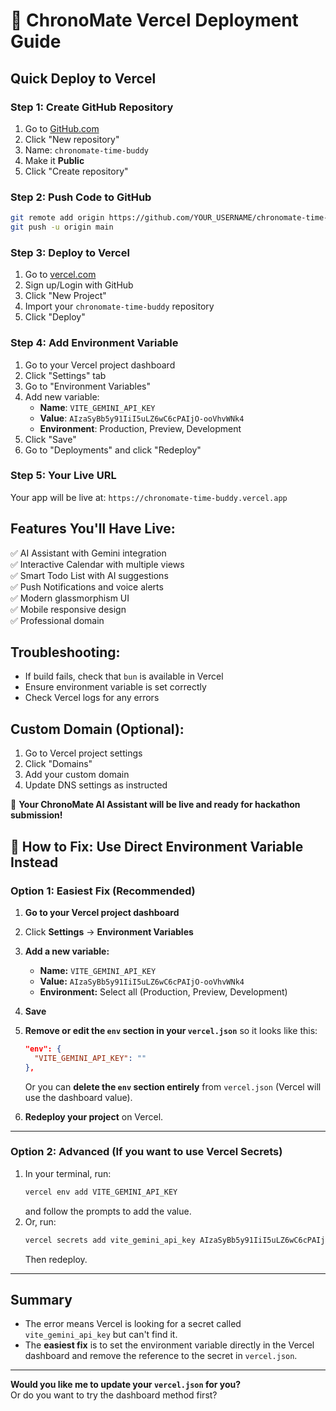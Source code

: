 # 🚀 ChronoMate Vercel Deployment Guide

## Quick Deploy to Vercel

### Step 1: Create GitHub Repository
1. Go to [GitHub.com](https://github.com)
2. Click "New repository"
3. Name: `chronomate-time-buddy`
4. Make it **Public**
5. Click "Create repository"

### Step 2: Push Code to GitHub
```bash
git remote add origin https://github.com/YOUR_USERNAME/chronomate-time-buddy.git
git push -u origin main
```

### Step 3: Deploy to Vercel
1. Go to [vercel.com](https://vercel.com)
2. Sign up/Login with GitHub
3. Click "New Project"
4. Import your `chronomate-time-buddy` repository
5. Click "Deploy"

### Step 4: Add Environment Variable
1. Go to your Vercel project dashboard
2. Click "Settings" tab
3. Go to "Environment Variables"
4. Add new variable:
   - **Name**: `VITE_GEMINI_API_KEY`
   - **Value**: `AIzaSyBb5y91IiI5uLZ6wC6cPAIjO-ooVhvWNk4`
   - **Environment**: Production, Preview, Development
5. Click "Save"
6. Go to "Deployments" and click "Redeploy"

### Step 5: Your Live URL
Your app will be live at: `https://chronomate-time-buddy.vercel.app`

## Features You'll Have Live:
✅ AI Assistant with Gemini integration  
✅ Interactive Calendar with multiple views  
✅ Smart Todo List with AI suggestions  
✅ Push Notifications and voice alerts  
✅ Modern glassmorphism UI  
✅ Mobile responsive design  
✅ Professional domain  

## Troubleshooting:
- If build fails, check that `bun` is available in Vercel
- Ensure environment variable is set correctly
- Check Vercel logs for any errors

## Custom Domain (Optional):
1. Go to Vercel project settings
2. Click "Domains"
3. Add your custom domain
4. Update DNS settings as instructed

🎉 **Your ChronoMate AI Assistant will be live and ready for hackathon submission!** 

## 🔧 **How to Fix: Use Direct Environment Variable Instead**

### **Option 1: Easiest Fix (Recommended)**
1. **Go to your Vercel project dashboard**
2. Click **Settings** → **Environment Variables**
3. **Add a new variable:**
   - **Name:** `VITE_GEMINI_API_KEY`
   - **Value:** `AIzaSyBb5y91IiI5uLZ6wC6cPAIjO-ooVhvWNk4`
   - **Environment:** Select all (Production, Preview, Development)
4. **Save**
5. **Remove or edit the `env` section in your `vercel.json`** so it looks like this:
   ```json
   "env": {
     "VITE_GEMINI_API_KEY": ""
   },
   ```
   Or you can **delete the `env` section entirely** from `vercel.json` (Vercel will use the dashboard value).

6. **Redeploy your project** on Vercel.

---

### **Option 2: Advanced (If you want to use Vercel Secrets)**
1. In your terminal, run:
   ```bash
   vercel env add VITE_GEMINI_API_KEY
   ```
   and follow the prompts to add the value.
2. Or, run:
   ```bash
   vercel secrets add vite_gemini_api_key AIzaSyBb5y91IiI5uLZ6wC6cPAIjO-ooVhvWNk4
   ```
   Then redeploy.

---

## **Summary**
- The error means Vercel is looking for a secret called `vite_gemini_api_key` but can't find it.
- The **easiest fix** is to set the environment variable directly in the Vercel dashboard and remove the reference to the secret in `vercel.json`.

---

**Would you like me to update your `vercel.json` for you?**  
Or do you want to try the dashboard method first? 